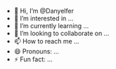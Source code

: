 - 👋 Hi, I’m @Danyelfer
- 👀 I’m interested in ...
- 🌱 I’m currently learning ...
- 💞️ I’m looking to collaborate on ...
- 📫 How to reach me ...
- 😄 Pronouns: ...
- ⚡ Fun fact: ...

<!---
Danyelfer/Danyelfer is a ✨ special ✨ repository because its `README.md` (this file) appears on your GitHub profile.
You can click the Preview link to take a look at your changes.
--->
